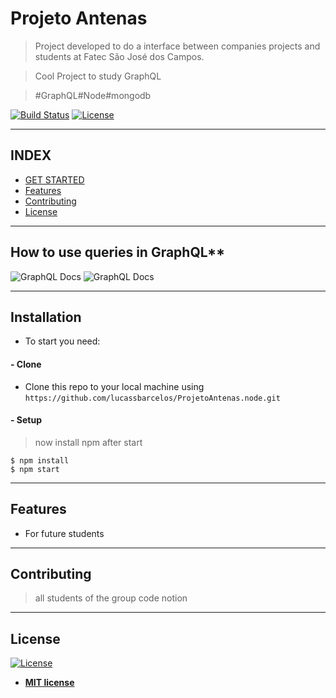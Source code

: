 # Projeto Antenas

> Project developed to do a interface between companies projects and students at Fatec São José dos Campos.

> Cool Project to study GraphQL

> #GraphQL#Node#mongodb

[![Build Status](http://img.shields.io/travis/badges/badgerbadgerbadger.svg?style=flat-square)](https://travis-ci.org/badges/badgerbadgerbadger) 
[![License](http://img.shields.io/:license-mit-blue.svg?style=flat-square)](http://badges.mit-license.org) 

---

## INDEX

- [GET STARTED](#installation)
- [Features](#features)
- [Contributing](#contributing)
- [License](#license)


---


## How to use queries in GraphQL**

![GraphQL Docs](http://g.recordit.co/SjDIgyfMrv.gif)
![GraphQL Docs](http://g.recordit.co/SjDIgyfMrv.gif)

---

## Installation
 
  - To start you need:

####  - Clone

- Clone this repo to your local machine using `https://github.com/lucassbarcelos/ProjetoAntenas.node.git`

####  - Setup

> now install npm after start

```shell
$ npm install
$ npm start
```
---

## Features

 - For future students 
---

## Contributing

> all students of the group code notion

---

## License

[![License](http://img.shields.io/:license-mit-blue.svg?style=flat-square)](http://badges.mit-license.org)

- **[MIT license](http://opensource.org/licenses/mit-license.php)**
